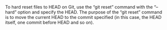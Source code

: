 To hard reset files to HEAD on Git, use the “git reset” command with the “–hard” option and specify the HEAD. The purpose of the “git reset” command is to move the current HEAD to the commit specified (in this case, the HEAD itself, one commit before HEAD and so on).
